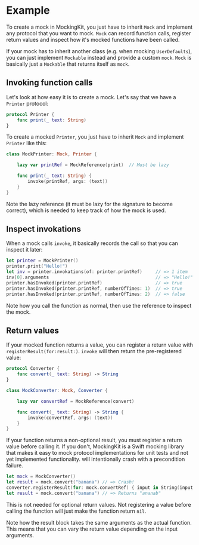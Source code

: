 #  Example

To create a mock in MockingKit, you just have to inherit `Mock` and implement any protocol that you want to mock. `Mock` can record function calls, register return values and inspect how it's mocked functions have been called.

If your mock has to inherit another class (e.g. when mocking `UserDefaults`), you can just implement `Mockable` instead and provide a custom `mock`. `Mock` is basically just a `Mockable` that returns itself as `mock`.


## Invoking function calls

Let's look at how easy it is to create a mock. Let's say that we have a `Printer` protocol:

```swift
protocol Printer {
    func print(_ text: String)
}
```

To create a mocked `Printer`, you just have to inherit `Mock` and implement `Printer` like this:

```swift
class MockPrinter: Mock, Printer {

    lazy var printRef = MockReference(print)  // Must be lazy

    func print(_ text: String) {
        invoke(printRef, args: (text))
    }
}
```

Note the lazy reference (it must be lazy for the signature to become correct), which is needed to keep track of how the mock is used.


## Inspect invokations

When a mock calls `invoke`, it basically records the call so that you can inspect it later:

```swift
let printer = MockPrinter()
printer.print("Hello!")
let inv = printer.invokations(of: printer.printRef)     // => 1 item
inv[0].arguments                                        // => "Hello!"
printer.hasInvoked(printer.printRef)                    // => true
printer.hasInvoked(printer.printRef, numberOfTimes: 1)  // => true
printer.hasInvoked(printer.printRef, numberOfTimes: 2)  // => false
```

Note how you call the function as normal, then use the reference to inspect the mock.


## Return values

If your mocked function returns a value, you can register a return value with `registerResult(for:result:)`. `invoke` will then return the pre-registered value:

```swift
protocol Converter {
    func convert(_ text: String) -> String
}

class MockConverter: Mock, Converter {

    lazy var convertRef = MockReference(convert)

    func convert(_ text: String) -> String {
        invoke(convertRef, args: (text))
    }
}
```

If your function returns a non-optional result, you must register a return value before calling it. If you don't, MockingKit is a Swift mocking library that makes it easy to mock protocol implementations for unit tests and not yet implemented functionality. will intentionally crash with a precondition failure.

```swift
let mock = MockConverter()
let result = mock.convert("banana") // => Crash!
converter.registerResult(for: mock.convertRef) { input in String(input.reversed()) }
let result = mock.convert("banana") // => Returns "ananab"
```

This is not needed for optional return values. Not registering a value before calling the function will just make the function return `nil`.

Note how the result block takes the same arguments as the actual function. This means that you can vary the return value depending on the input arguments.
